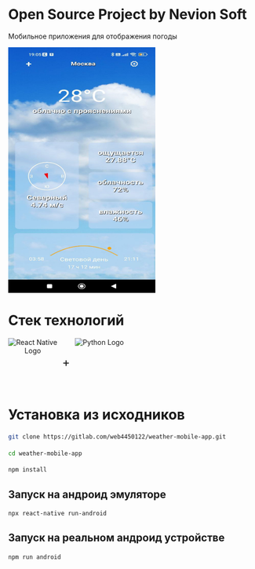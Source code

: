 # Open Source Project by Nevion Soft

Мобильное приложения для отображения погоды

<div align="center" style="display: flex; align-items: center;">
  <img src="./src/image/app_preview.jpg" alt="App preview" width="300" height="500">
</div>

# Стек технологий

<div align="center" style="display: flex; align-items: center;">
  <img src="https://upload.wikimedia.org/wikipedia/commons/a/a7/React-icon.svg" alt="React Native Logo" width="100" height="100">
  <span style="margin: 0 10px; font-size: 24px;">+</span>
  <img src="https://upload.wikimedia.org/wikipedia/commons/4/4c/Typescript_logo_2020.svg" alt="Python Logo" width="100" height="100">
</div>

# Установка из исходников

```bash
git clone https://gitlab.com/web4450122/weather-mobile-app.git

cd weather-mobile-app

npm install
```

## Запуск на андроид эмуляторе 

```bash
npx react-native run-android
```

## Запуск на реальном андроид устройстве

```bash
npm run android
```